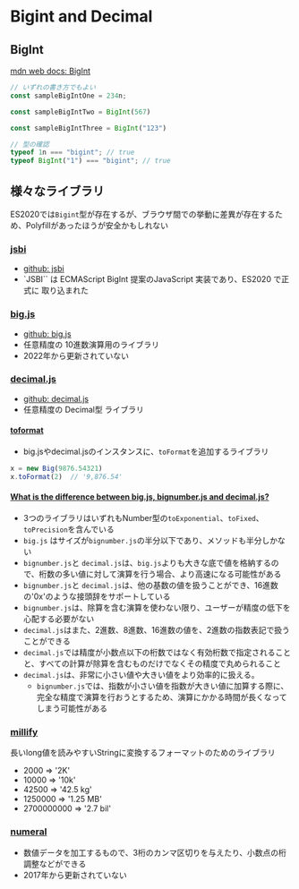 # Bigint and Decimal

## BigInt
[mdn web docs: BigInt](https://developer.mozilla.org/en-US/docs/Web/JavaScript/Reference/Global_Objects/BigInt)

```js
// いずれの書き方でもよい
const sampleBigIntOne = 234n;

const sampleBigIntTwo = BigInt(567)

const sampleBigIntThree = BigInt("123")

// 型の確認
typeof 1n === "bigint"; // true
typeof BigInt("1") === "bigint"; // true
```

## 様々なライブラリ
ES2020では`Bigint`型が存在するが、ブラウザ間での挙動に差異が存在するため、Polyfillがあったほうが安全かもしれない

### [jsbi](https://www.npmjs.com/package/jsbi)
- [github: jsbi](https://github.com/GoogleChromeLabs/jsbi)
- `JSBI`` は ECMAScript BigInt 提案のJavaScript 実装であり、ES2020 で正式に 取り込まれた


### [big.js](https://www.npmjs.com/package/big.js?activeTab=readme)
- [github: big.js](https://github.com/MikeMcl/big.js)
- 任意精度の 10進数演算用のライブラリ
- 2022年から更新されていない

### [decimal.js](https://www.npmjs.com/package/decimal.js?activeTab=readme)
- [github: decimal.js](https://github.com/MikeMcl/decimal.js)
- 任意精度の Decimal型 ライブラリ

#### [toformat](https://www.npmjs.com/package/toformat)
- big.jsやdecimal.jsのインスタンスに、`toFormat`を追加するライブラリ
```js
x = new Big(9876.54321)
x.toFormat(2)  // '9,876.54'
```

#### [What is the difference between big.js, bignumber.js and decimal.js?](https://github.com/MikeMcl/big.js/wiki)
- 3つのライブラリはいずれもNumber型の`toExponential`、`toFixed`、`toPrecision`を含んでいる
- `big.js` はサイズが`bignumber.js`の半分以下であり、メソッドも半分しかない
- `bignumber.js`と `decimal.js`は、`big.js`よりも大きな底で値を格納するので、桁数の多い値に対して演算を行う場合、より高速になる可能性がある
- `bignumber.js`と `decimal.js`は、他の基数の値を扱うことができ、16進数の'0x'のような接頭辞をサポートしている
- `bignumber.js`は、除算を含む演算を使わない限り、ユーザーが精度の低下を心配する必要がない
- `decimal.js`はまた、2進数、8進数、16進数の値を、2進数の指数表記で扱うことができる
- `decimal.js`では精度が小数点以下の桁数ではなく有効桁数で指定されることと、すべての計算が除算を含むものだけでなくその精度で丸められること
- `decimal.js`は、非常に小さい値や大きい値をより効率的に扱える。
  - `bignumber.js`では、指数が小さい値を指数が大きい値に加算する際に、完全な精度で演算を行おうとするため、演算にかかる時間が長くなってしまう可能性がある


### [millify](https://www.npmjs.com/package/millify)
長いlong値を読みやすいStringに変換するフォーマットのためのライブラリ

- 2000 => '2K'
- 10000 => '10k'
- 42500 => '42.5 kg'
- 1250000 => '1.25 MB'
- 2700000000 => '2.7 bil'

### [numeral](https://www.npmjs.com/package/numeral)
- 数値データを加工するもので、3桁のカンマ区切りを与えたり、小数点の桁調整などができる
- 2017年から更新されていない